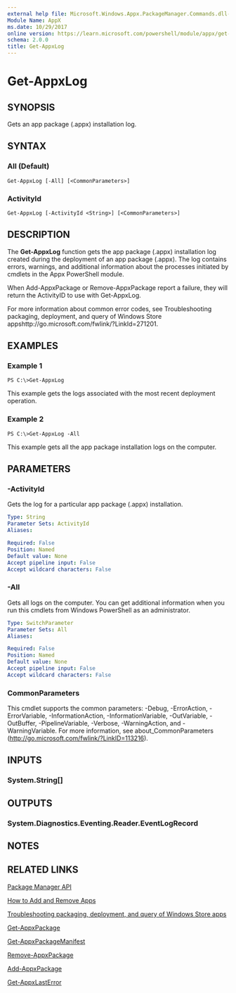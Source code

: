 ```yaml
---
external help file: Microsoft.Windows.Appx.PackageManager.Commands.dll-help.xml
Module Name: AppX
ms.date: 10/29/2017
online version: https://learn.microsoft.com/powershell/module/appx/get-appxlog?view=windowsserver2012r2-ps&wt.mc_id=ps-gethelp
schema: 2.0.0
title: Get-AppxLog
---
```


# Get-AppxLog

## SYNOPSIS
Gets an app package (.appx) installation log.

## SYNTAX

### All (Default)
```
Get-AppxLog [-All] [<CommonParameters>]
```

### ActivityId
```
Get-AppxLog [-ActivityId <String>] [<CommonParameters>]
```

## DESCRIPTION
The **Get-AppxLog** function gets the app package (.appx) installation log created during the deployment of an app package (.appx).
The log contains errors, warnings, and additional information about the processes initiated by cmdlets in the Appx PowerShell module.

When Add-AppxPackage or Remove-AppxPackage report a failure, they will return the ActivityID to use with Get-AppxLog.

For more information about common error codes, see Troubleshooting packaging, deployment, and query of Windows Store appshttp://go.microsoft.com/fwlink/?LinkId=271201.

## EXAMPLES

### Example 1
```
PS C:\>Get-AppxLog
```

This example gets the logs associated with the most recent deployment operation.

### Example 2
```
PS C:\>Get-AppxLog -All
```

This example gets all the app package installation logs on the computer.

## PARAMETERS

### -ActivityId
Gets the log for a particular app package (.appx) installation.

```yaml
Type: String
Parameter Sets: ActivityId
Aliases: 

Required: False
Position: Named
Default value: None
Accept pipeline input: False
Accept wildcard characters: False
```

### -All
Gets all logs on the computer.
You can get additional information when you run this cmdlets from Windows PowerShell as an administrator.

```yaml
Type: SwitchParameter
Parameter Sets: All
Aliases: 

Required: False
Position: Named
Default value: None
Accept pipeline input: False
Accept wildcard characters: False
```

### CommonParameters
This cmdlet supports the common parameters: -Debug, -ErrorAction, -ErrorVariable, -InformationAction, -InformationVariable, -OutVariable, -OutBuffer, -PipelineVariable, -Verbose, -WarningAction, and -WarningVariable. For more information, see about_CommonParameters (http://go.microsoft.com/fwlink/?LinkID=113216).

## INPUTS

### System.String[]

## OUTPUTS

### System.Diagnostics.Eventing.Reader.EventLogRecord

## NOTES

## RELATED LINKS

[Package Manager API](https://go.microsoft.com/fwlink/?LinkId=245447)

[How to Add and Remove Apps](https://go.microsoft.com/fwlink/?LinkID=231020)

[Troubleshooting packaging, deployment, and query of Windows Store apps](https://go.microsoft.com/fwlink/?LinkId=271201)

[Get-AppxPackage](./Get-AppxPackage.md)

[Get-AppxPackageManifest](./Get-AppxPackageManifest.md)

[Remove-AppxPackage](./Remove-AppxPackage.md)

[Add-AppxPackage](./Add-AppxPackage.md)

[Get-AppxLastError](./Get-AppxLastError.md)

